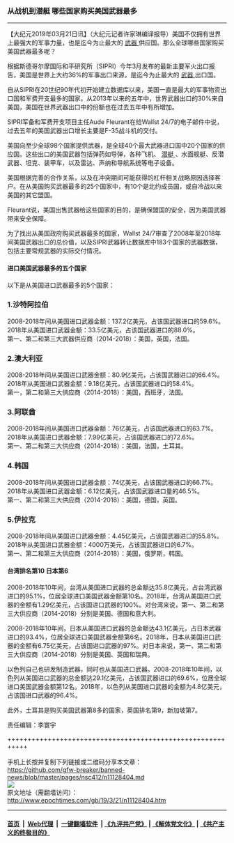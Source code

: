 ### 从战机到潜艇 哪些国家购买美国武器最多
------------------------

<p>
 【大纪元2019年03月21日讯】（大纪元记者许家琳编译报导）美国不仅拥有世界上最强大的军事力量，也是迄今为止最大的
 <a href="http://www.epochtimes.com/gb/tag/%E6%AD%A6%E5%99%A8.html">
  武器
 </a>
 供应国。那么全球哪些国家购买美国武器最多呢？
</p>
<p>
 根据斯德哥尔摩国际和平研究所（SIPRI）今年3月发布的最新主要军火出口报告，美国是世界上大约36%的军事出口来源，是迄今为止最大的
 <a href="http://www.epochtimes.com/gb/tag/%E6%AD%A6%E5%99%A8.html">
  武器
 </a>
 出口国。
</p>
<p>
 自从SIPRI在20世纪90年代初开始建立数据库以来，美国一直是最大的军事物资出口国和军费开支最多的国家。从2013年以来的五年中，世界武器出口的30%来自美国，美国在世界武器出口中的份额也在过去五年中有所增加。
</p>
<p>
 SIPRI军备和军费开支项目主任Aude Fleurant在给Wallst 24/7的电子邮件中说，过去五年的美国武器出口增长主要是F-35战斗机的交付。
</p>
<p>
 美国向至少全球98个国家提供武器，是全球40个最大武器进口国中20个国家的供应国。这些出口的美国武器包括弹药如导弹，各种飞机、
 <a href="http://www.epochtimes.com/gb/tag/%E6%BD%9C%E8%89%87.html">
  潜艇
 </a>
 、水面舰艇、反潜武器、坦克、装甲车，以及雷达、声纳和导航系统等电子设备。
</p>
<p>
 美国根据完善的合作关系，以及在冲突期间可能获得的杠杆相关战略原因选择客户。在从美国购买武器最多的25个国家中，有10个是北约成员国，或自冷战以来美国的其它盟国。
</p>
<p>
 Fleurant说，美国出售武器给这些国家的目的，是确保盟国的安全，因为美国武器带来安全保障。
</p>
<p>
 为了找出从美国政府购买武器最多的国家，Wallst 24/7审查了2008年至2018年间美国武器出口的总价值，以及SIPRI武器转让数据库中183个国家的武器数据，包括主要常规武器的实际交付情况。
</p>
<h4>
 进口美国武器最多的五个国家
</h4>
<p>
 以下是从美国进口武器最多的5个国家：
</p>
<h3>
 1.沙特阿拉伯
</h3>
<p>
 2008-2018年间从美国进口武器金额：137.2亿美元，占该国武器进口的59.6%。
 <br/>
 2018年从美国进口武器金额：33.5亿美元，占该国武器进口的88.0%。
 <br/>
 第一、第二和第三大武器供应商（2014-2018）：美国，英国，法国。
</p>
<h3>
 2.澳大利亚
</h3>
<p>
 2008-2018年间从美国进口武器金额：80.9亿美元，占该国武器进口的66.4%。
 <br/>
 2018年从美国进口武器金额：9.18亿美元，占该国武器进口的58.4%。
 <br/>
 第一，第二和第三大供应商（2014-2018）：美国，西班牙，法国。
</p>
<h3>
 3.阿联酋
</h3>
<p>
 2008-2018年间从美国进口武器金额：76亿美元，占该国武器进口的63.7%。
 <br/>
 2018年从美国进口武器金额：7.99亿美元，占该国武器进口的72.6%。
 <br/>
 第一、第二和第三大供应商（2014-2018）：美国，法国，土耳其。
</p>
<h3>
 4.韩国
</h3>
<p>
 2008-2018年间从美国进口武器金额：74亿美元，占该国武器进口的66.7%。
 <br/>
 2018年从美国进口武器金额：6.12亿美元，占该国武器进口量的46.5%。
 <br/>
 第一、第二和第三大供应商（2014-2018）：美国，德国，英国。
</p>
<h3>
 5.伊拉克
</h3>
<p>
 2008-2018年间从美国进口武器金额：4.45亿美元，占该国武器进口的55.8%。
 <br/>
 2018年从美国进口武器金额：4000万美元，占该国武器进口的6.7%。
 <br/>
 第一、第二和第三大供应商（2014-2018）：美国，俄罗斯，韩国。
</p>
<h4>
 台湾排名第10 日本第6
</h4>
<p>
 2008-2018年10年间，台湾从美国进口武器的总金额达35.8亿美元，占台湾武器进口的95.1%，位居全球进口美国武器金额第10名。2018年，台湾从美国进口武器的金额有1.29亿美元，占该国进口武器的100%。对台湾来说，第一、第二和第三大供应商（2014-2018）分别是美国、德国和意大利。
</p>
<p>
 2008-2018年10年间，日本从美国进口武器的总金额达43.1亿美元，占日本武器进口的93.4%，位居全球进口美国武器金额第6名。2018年，日本从美国进口武器的金额有6.75亿美元，占该国进口武器的97%。对日本来说，第一、第二和第三大供应商（2014-2018）分别是美国、英国和瑞典。
</p>
<p>
 以色列自己也研发制造武器，同时也从美国进口武器。2008-2018年10年间，以色列从美国进口武器的总金额达29.1亿美元，占该国武器进口的69.6%，位居全球进口美国武器金额第12名。2018年，以色列从美国进口武器的金额为4.8亿美元，占该国进口武器的96.4%。
</p>
<p>
 此外，土耳其是购买美国武器第8多的国家，英国排名第9，新加坡第7。
</p>
<p>
 责任编辑：李寰宇
</p>

+++++++++++++++++++++++++++++++++++++++++++++++++++++++++++<br/><br/>
手机上长按并复制下列链接或二维码分享本文章：<br/>
https://github.com/gfw-breaker/banned-news/blob/master/pages/nsc412/n11128404.md <br/>
<a href='https://github.com/gfw-breaker/banned-news/blob/master/pages/nsc412/n11128404.md'><img src='https://github.com/gfw-breaker/banned-news/blob/master/pages/nsc412/n11128404.md.png'/></a> <br/>
原文地址（需翻墙访问）：http://www.epochtimes.com/gb/19/3/21/n11128404.htm


------------------------
#### [首页](https://github.com/gfw-breaker/banned-news/blob/master/README.md) &nbsp;|&nbsp; [Web代理](https://github.com/labour-camp/helloworld) &nbsp;|&nbsp; [一键翻墙软件](https://github.com/gfw-breaker/nogfw/blob/master/README.md) &nbsp;| [《九评共产党》](https://github.com/gfw-breaker/9ping.md/blob/master/README.md#九评之一评共产党是什么) | [《解体党文化》](https://github.com/gfw-breaker/jtdwh.md/blob/master/README.md) | [《共产主义的终极目的》](https://github.com/gfw-breaker/gczydzjmd.md/blob/master/README.md)

